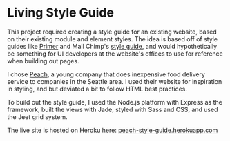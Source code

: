 # Living Style Guide

This project required creating a style guide for an existing website, based on their existing module and element styles. The idea is based off of style guides like [Primer](http://primercss.io/) and Mail Chimp's [style guide](http://ux.mailchimp.com/patterns), and would hypothetically be something for UI developers at the website's offices to use for reference when building out pages.

I chose [Peach](https://www.peachd.com/), a young company that does inexpensive food delivery service to companies in the Seattle area. I used their website for inspiration in styling, and but deviated a bit to follow HTML best practices.

To build out the style guide, I used the Node.js platform with Express as the framework, built the views with Jade, styled with Sass and CSS, and used the Jeet grid system.

The live site is hosted on Heroku here: [peach-style-guide.herokuapp.com](https://peach-style-guide.herokuapp.com/)
